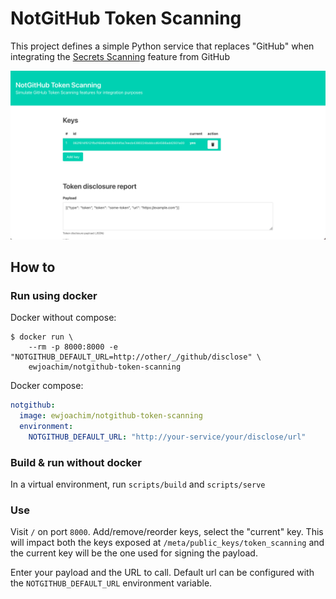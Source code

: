 # NotGitHub Token Scanning

This project defines a simple Python service that replaces "GitHub" when integrating
the [Secrets Scanning](https://docs.github.com/en/developers/overview/secret-scanning)
feature from GitHub

![NotGitHub Token Scanning screenshot](screenshot.png)

## How to

### Run using docker
Docker without compose:
```console
$ docker run \
    --rm -p 8000:8000 -e "NOTGITHUB_DEFAULT_URL=http://other/_/github/disclose" \
    ewjoachim/notgithub-token-scanning
```

Docker compose:
```yml
notgithub:
  image: ewjoachim/notgithub-token-scanning
  environment:
    NOTGITHUB_DEFAULT_URL: "http://your-service/your/disclose/url"
```

### Build & run without docker

In a virtual environment, run `scripts/build` and `scripts/serve`

### Use

Visit `/` on port `8000`. Add/remove/reorder keys, select the "current" key.
This will impact both the keys exposed at `/meta/public_keys/token_scanning` and
the current key will be the one used for signing the payload.

Enter your payload and the URL to call. Default url can be configured with the
`NOTGITHUB_DEFAULT_URL` environment variable.

